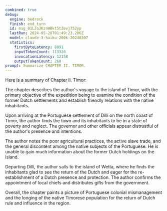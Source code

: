 ```yaml
---
combined: true
debug:
  engine: bedrock
  finish: end_turn
  id: msg_01LJoJKznWBkt5tZevj752yp
  lastRun: 2024-05-28T01:49:23.206Z
  model: claude-3-haiku-200k-20240307
  statistics:
    firstByteLatency: 8891
    inputTokenCount: 113320
    invocationLatency: 12158
    outputTokenCount: 260
prompt: Summarize CHAPTER II. TIMOR.
---
```


Here is a summary of Chapter II. Timor:

The chapter describes the author's voyage to the island of Timor, with the primary objective of the expedition being to examine the condition of the former Dutch settlements and establish friendly relations with the native inhabitants.

Upon arriving at the Portuguese settlement of Dilli on the north coast of Timor, the author finds the town and its inhabitants to be in a state of poverty and neglect. The governor and other officials appear distrustful of the author's presence and intentions. 

The author notes the poor agricultural practices, the active slave trade, and the general discontent among the native subjects of the Portuguese. He is unable to gain much information about the former Dutch holdings on the island.

Departing Dilli, the author sails to the island of Wetta, where he finds the inhabitants glad to see the return of the Dutch and eager for the re-establishment of a Dutch presence and protection. The author confirms the appointment of local chiefs and distributes gifts from the government.

Overall, the chapter paints a picture of Portuguese colonial mismanagement and the longing of the native Timorese population for the return of Dutch rule and influence in the region.